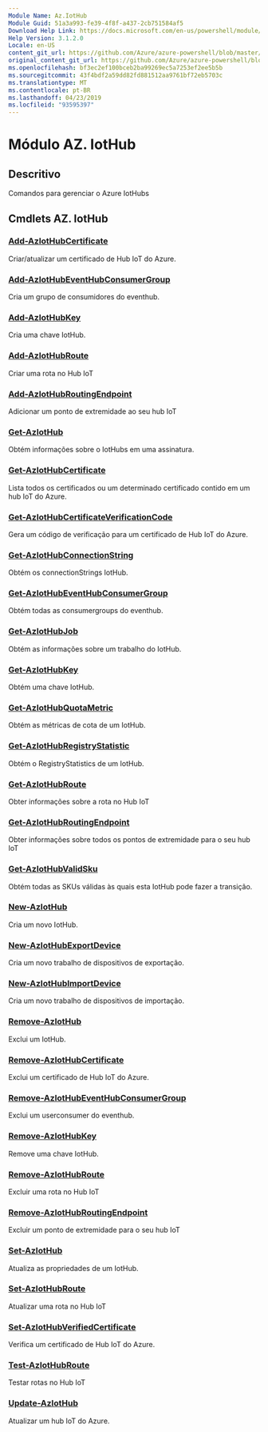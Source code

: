 ```yaml
---
Module Name: Az.IotHub
Module Guid: 51a3a993-fe39-4f8f-a437-2cb751584af5
Download Help Link: https://docs.microsoft.com/en-us/powershell/module/az.iothub
Help Version: 3.1.2.0
Locale: en-US
content_git_url: https://github.com/Azure/azure-powershell/blob/master/src/IotHub/IotHub/help/Az.IotHub.md
original_content_git_url: https://github.com/Azure/azure-powershell/blob/master/src/IotHub/IotHub/help/Az.IotHub.md
ms.openlocfilehash: bf3ec2ef100bceb2ba99269ec5a7253ef2ee5b5b
ms.sourcegitcommit: 43f4bdf2a59dd82fd881512aa9761bf72eb5703c
ms.translationtype: MT
ms.contentlocale: pt-BR
ms.lasthandoff: 04/23/2019
ms.locfileid: "93595397"
---
```

# Módulo AZ. IotHub
## Descritivo
Comandos para gerenciar o Azure IotHubs

## Cmdlets AZ. IotHub
### [Add-AzIotHubCertificate](Add-AzIotHubCertificate.md)
Criar/atualizar um certificado de Hub IoT do Azure.

### [Add-AzIotHubEventHubConsumerGroup](Add-AzIotHubEventHubConsumerGroup.md)
Cria um grupo de consumidores do eventhub.

### [Add-AzIotHubKey](Add-AzIotHubKey.md)
Cria uma chave IotHub.

### [Add-AzIotHubRoute](Add-AzIotHubRoute.md)
Criar uma rota no Hub IoT

### [Add-AzIotHubRoutingEndpoint](Add-AzIotHubRoutingEndpoint.md)
Adicionar um ponto de extremidade ao seu hub IoT

### [Get-AzIotHub](Get-AzIotHub.md)
Obtém informações sobre o IotHubs em uma assinatura.

### [Get-AzIotHubCertificate](Get-AzIotHubCertificate.md)
Lista todos os certificados ou um determinado certificado contido em um hub IoT do Azure. 

### [Get-AzIotHubCertificateVerificationCode](Get-AzIotHubCertificateVerificationCode.md)
Gera um código de verificação para um certificado de Hub IoT do Azure. 

### [Get-AzIotHubConnectionString](Get-AzIotHubConnectionString.md)
Obtém os connectionStrings IotHub.

### [Get-AzIotHubEventHubConsumerGroup](Get-AzIotHubEventHubConsumerGroup.md)
Obtém todas as consumergroups do eventhub.

### [Get-AzIotHubJob](Get-AzIotHubJob.md)
Obtém as informações sobre um trabalho do IotHub.

### [Get-AzIotHubKey](Get-AzIotHubKey.md)
Obtém uma chave IotHub.

### [Get-AzIotHubQuotaMetric](Get-AzIotHubQuotaMetric.md)
Obtém as métricas de cota de um IotHub.

### [Get-AzIotHubRegistryStatistic](Get-AzIotHubRegistryStatistic.md)
Obtém o RegistryStatistics de um IotHub.

### [Get-AzIotHubRoute](Get-AzIotHubRoute.md)
Obter informações sobre a rota no Hub IoT

### [Get-AzIotHubRoutingEndpoint](Get-AzIotHubRoutingEndpoint.md)
Obter informações sobre todos os pontos de extremidade para o seu hub IoT

### [Get-AzIotHubValidSku](Get-AzIotHubValidSku.md)
Obtém todas as SKUs válidas às quais esta IotHub pode fazer a transição.

### [New-AzIotHub](New-AzIotHub.md)
Cria um novo IotHub.

### [New-AzIotHubExportDevice](New-AzIotHubExportDevice.md)
Cria um novo trabalho de dispositivos de exportação.

### [New-AzIotHubImportDevice](New-AzIotHubImportDevice.md)
Cria um novo trabalho de dispositivos de importação.

### [Remove-AzIotHub](Remove-AzIotHub.md)
Exclui um IotHub.

### [Remove-AzIotHubCertificate](Remove-AzIotHubCertificate.md)
Exclui um certificado de Hub IoT do Azure.

### [Remove-AzIotHubEventHubConsumerGroup](Remove-AzIotHubEventHubConsumerGroup.md)
Exclui um userconsumer do eventhub.

### [Remove-AzIotHubKey](Remove-AzIotHubKey.md)
Remove uma chave IotHub.

### [Remove-AzIotHubRoute](Remove-AzIotHubRoute.md)
Excluir uma rota no Hub IoT

### [Remove-AzIotHubRoutingEndpoint](Remove-AzIotHubRoutingEndpoint.md)
Excluir um ponto de extremidade para o seu hub IoT

### [Set-AzIotHub](Set-AzIotHub.md)
Atualiza as propriedades de um IotHub.

### [Set-AzIotHubRoute](Set-AzIotHubRoute.md)
Atualizar uma rota no Hub IoT

### [Set-AzIotHubVerifiedCertificate](Set-AzIotHubVerifiedCertificate.md)
Verifica um certificado de Hub IoT do Azure. 

### [Test-AzIotHubRoute](Test-AzIotHubRoute.md)
Testar rotas no Hub IoT

### [Update-AzIotHub](Update-AzIotHub.md)
Atualizar um hub IoT do Azure.

